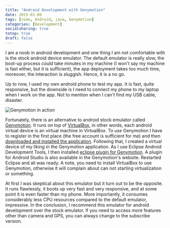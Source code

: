 ```yaml
---
title: "Android Development with Genymotion"
date: 2015-01-08
tags: [code, Android, java, Genymotion]
categories: [Development]
socialsharing: true
totop: true
draft: false
---
```

I am a noob in android development and one thing I am not
comfortable with is the stock android device emulator.
The default emulator is really slow, the boot-up process could
take minutes in my machine (I won't say my machine is fast either,
but it is sufficient), the app deployment takes too much time,
moreover, the interaction is sluggish. Hence, it is a no go.

Up to now, I used my own android phone to test my app. It is fast,
quite responsive, but the downside is I need to connect my phone
to my laptop when I work on the app. Not to mention when I can't find
my USB cable, disaster.

![Genymotion in action][pic:genymotion]

Fortunately, there is an alternative to android
stock emulator called [Genymotion][link:genymotion]. It runs
on top of [VirtualBox][link:virtualbox], in other words, each android
virtual device is an virtual machine in VirtualBox. To use Genymotion
I have to register in the first place (the free account is sufficient for me)
and then [downloaded and installed the application][link:installation].
Following that, I created a virtual device of my liking
in the Genymotion application.
As I use Eclipse Android Development Tools, I then installed
[eclipse plugin for Genymotion][link:eclipse-plugin]. A plugin for
Android Studio is also available in the Genymotion's website. Restarted Eclipse and
all was ready. A note, you need to install VirtualBox to use Genymotion,
otherwise it will complain about can not starting virtualization or
something.

At first I was skeptical about this emulator but it turn out to be the
opposite. It runs flawlessly, it boots up very fast and very responsive, and at some
point it is even faster than my phone. More importantly, it consumes considerably less
CPU resources compared to the default emulator, impressive. In the conclusion, I recommend
this emulator for android development over the stock emulator. If you need to access
more features other than camera and GPS, you can always change to the subscribe
version.


[link:genymotion]: https://www.genymotion.com
[link:virtualbox]: https://www.virtualbox.org
[link:eclipse-plugin]: http://marketplace.eclipse.org/content/genymotion-plugin-eclipse
[link:installation]: https://www.genymotion.com/#!/developers/user-guide#installing-genymotion
[pic:genymotion]: /img/genymotion.png
